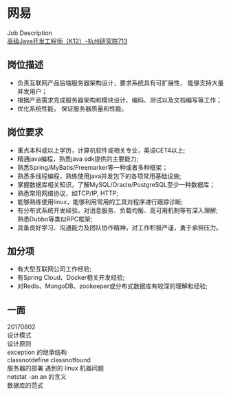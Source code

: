 

# 网易
Job Description  
[高级Java开发工程师（K12）-杭州研究院713](http://hr.163.com/position/detail.do?code=J176398)  

## 岗位描述
* 负责互联网产品后端服务器架构设计，要求系统具有可扩展性， 能够支持大量并发用户；
* 根据产品需求完成服务器架构和模块设计、编码、测试以及文档编写等工作；
* 优化系统性能， 保证服务器质量和性能。

## 岗位要求
* 重点本科或以上学历，计算机软件或相关专业，英语CET4以上;
* 精通java编程，熟悉java sdk提供的主要能力;
* 熟悉Spring/MyBatis/Freemarker等一种或者多种框架；
* 熟悉多线程编程，熟练使用java并发包下的各项常用基础设施;
* 掌握数据库相关知识，了解MySQL/Oracle/PostgreSQL至少一种数据库；
* 熟悉常用网络协议，如TCP/IP, HTTP;
* 能够熟练使用linux，能够利用常用的工具对程序进行跟踪诊断;
* 有分布式系统开发经验，对消息服务、负载均衡、高可用机制等有深入理解;熟悉Dubbo等类似RPC框架;
* 具备良好学习、沟通能力及团队协作精神，对工作积极严谨，勇于承担压力。

## 加分项
* 有大型互联网公司工作经验;
* 有Spring Cloud、Docker相关开发经验;
* 对Redis、MongoDB、zookeeper或分布式数据库有较深的理解和经验;

## 一面
20170802  
设计模式  
设计原则  
exception 的继承结构  
classnotdefine classnotfound  
服务器的部署 遇到的 linux 机器问题  
netstat -an an 的含义  
数据库的范式  
